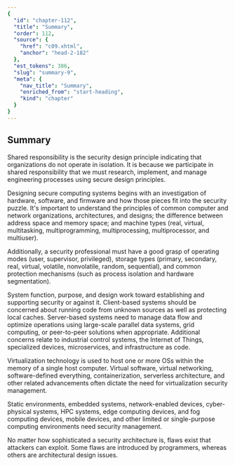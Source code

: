 ```yaml
---
{
  "id": "chapter-112",
  "title": "Summary",
  "order": 112,
  "source": {
    "href": "c09.xhtml",
    "anchor": "head-2-182"
  },
  "est_tokens": 386,
  "slug": "summary-9",
  "meta": {
    "nav_title": "Summary",
    "enriched_from": "start-heading",
    "kind": "chapter"
  }
}
---
```

## Summary

Shared responsibility is the security design principle indicating that organizations do not operate in isolation. It is because we participate in shared responsibility that we must research, implement, and manage engineering processes using secure design principles.

Designing secure computing systems begins with an investigation of hardware, software, and firmware and how those pieces fit into the security puzzle. It's important to understand the principles of common computer and network organizations, architectures, and designs; the difference between address space and memory space; and machine types (real, virtual, multitasking, multiprogramming, multiprocessing, multiprocessor, and multiuser).

Additionally, a security professional must have a good grasp of operating modes (user, supervisor, privileged), storage types (primary, secondary, real, virtual, volatile, nonvolatile, random, sequential), and common protection mechanisms (such as process isolation and hardware segmentation).

System function, purpose, and design work toward establishing and supporting security or against it. Client-based systems should be concerned about running code from unknown sources as well as protecting local caches. Server-based systems need to manage data flow and optimize operations using large-scale parallel data systems, grid computing, or peer-to-peer solutions when appropriate. Additional concerns relate to industrial control systems, the Internet of Things, specialized devices, microservices, and infrastructure as code.

Virtualization technology is used to host one or more OSs within the memory of a single host computer. Virtual software, virtual networking, software-defined everything, containerization, serverless architecture, and other related advancements often dictate the need for virtualization security management.

Static environments, embedded systems, network-enabled devices, cyber-physical systems, HPC systems, edge computing devices, and fog computing devices, mobile devices, and other limited or single-purpose computing environments need security management.

No matter how sophisticated a security architecture is, flaws exist that attackers can exploit. Some flaws are introduced by programmers, whereas others are architectural design issues.
